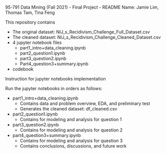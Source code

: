 95-791 Data Mining (Fall 2021) - Final Project - README
Name: Jamie Lim, Thomas Tam, Tina Feng

This repository contains	
- The original dataset: NIJ_s_Recidivism_Challenge_Full_Dataset.csv 	
- The cleaned dataset:  NIJ_s_Recidivism_Challenge_Cleaned_Dataset.csv 
- 4 jupyter notebook files 
	- part1_intro+data_cleaning.ipynb
	- part2_question1.ipynb
	- part3_question2.ipynb
	- Part4_question3+summary.ipynb
- codebook




Instruction for jupyter notebooks implementation

Run the jupyter notebooks in orders as follows:
	
- part1_intro+data_cleaning.ipynb
	- Contains data and problem overview, EDA, and preliminary test
	- Generates the cleaned dataset: df_cleaned.csv
- part2_question1.ipynb
	- Contains for modeling and analysis for question 1
- part3_question2.ipynb
	- Contains for modeling and analysis for question 2
- part4_question3+summary.ipynb
	- Contains for modeling and analysis for question 3
	- Contains conclusions, discussions, and future work
